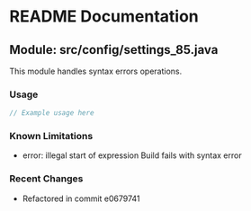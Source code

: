 # README Documentation

## Module: src/config/settings_85.java

This module handles syntax errors operations.

### Usage

```java
// Example usage here
```

### Known Limitations

- error: illegal start of expression Build fails with syntax error

### Recent Changes

- Refactored in commit e0679741
